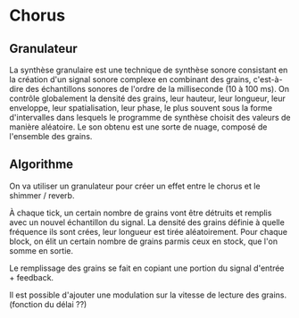 # Chorus



## Granulateur

La synthèse granulaire est une technique de synthèse sonore consistant en la création d'un signal sonore complexe en combinant des grains, c'est-à-dire des échantillons sonores de l'ordre de la milliseconde (10 à 100 ms). On contrôle globalement la densité des grains, leur hauteur, leur longueur, leur enveloppe, leur spatialisation, leur phase, le plus souvent sous la forme d'intervalles dans lesquels le programme de synthèse choisit des valeurs de manière aléatoire. Le son obtenu est une sorte de nuage, composé de l'ensemble des grains.

## Algorithme

On va utiliser un granulateur pour créer un effet entre le chorus et le shimmer / reverb.

À chaque tick, un certain nombre de grains vont être détruits et remplis avec un nouvel échantillon du signal. La densité des grains définie à quelle fréquence ils sont crées, leur longueur est tirée aléatoirement.
Pour chaque block, on élit un certain nombre de grains parmis ceux en stock, que l'on somme en sortie.

Le remplissage des grains se fait en copiant une portion du signal d'entrée + feedback.

Il est possible d'ajouter une modulation sur la vitesse de lecture des grains. (fonction du délai ??)

